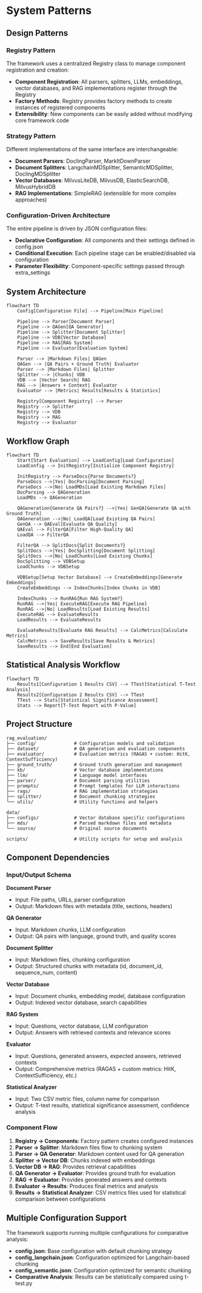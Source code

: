 # System Patterns

## Design Patterns

### Registry Pattern
The framework uses a centralized Registry class to manage component registration and creation:
- **Component Registration**: All parsers, splitters, LLMs, embeddings, vector databases, and RAG implementations register through the Registry
- **Factory Methods**: Registry provides factory methods to create instances of registered components
- **Extensibility**: New components can be easily added without modifying core framework code

### Strategy Pattern
Different implementations of the same interface are interchangeable:
- **Document Parsers**: DoclingParser, MarkItDownParser
- **Document Splitters**: LangchainMDSplitter, SemanticMDSplitter, DoclingMDSplitter
- **Vector Databases**: MilvusLiteDB, MilvusDB, ElasticSearchDB, MilvusHybridDB
- **RAG Implementations**: SimpleRAG (extensible for more complex approaches)

### Configuration-Driven Architecture
The entire pipeline is driven by JSON configuration files:
- **Declarative Configuration**: All components and their settings defined in config.json
- **Conditional Execution**: Each pipeline stage can be enabled/disabled via configuration
- **Parameter Flexibility**: Component-specific settings passed through extra_settings

## System Architecture

```mermaid
flowchart TD
    Config[Configuration File] --> Pipeline[Main Pipeline]
    
    Pipeline --> Parser[Document Parser]
    Pipeline --> QAGen[QA Generator]
    Pipeline --> Splitter[Document Splitter]
    Pipeline --> VDB[Vector Database]
    Pipeline --> RAG[RAG System]
    Pipeline --> Evaluator[Evaluation System]
    
    Parser --> |Markdown Files| QAGen
    QAGen --> |QA Pairs + Ground Truth| Evaluator
    Parser --> |Markdown Files| Splitter
    Splitter --> |Chunks| VDB
    VDB --> |Vector Search| RAG
    RAG --> |Answers + Context| Evaluator
    Evaluator --> |Metrics| Results[Results & Statistics]
    
    Registry[Component Registry] --> Parser
    Registry --> Splitter
    Registry --> VDB
    Registry --> RAG
    Registry --> Evaluator
```

## Workflow Graph

```mermaid
flowchart TD
    Start[Start Evaluation] --> LoadConfig[Load Configuration]
    LoadConfig --> InitRegistry[Initialize Component Registry]
    
    InitRegistry --> ParseDocs{Parse Documents?}
    ParseDocs -->|Yes| DocParsing[Document Parsing]
    ParseDocs -->|No| LoadMDs[Load Existing Markdown Files]
    DocParsing --> QAGeneration
    LoadMDs --> QAGeneration
    
    QAGeneration{Generate QA Pairs?} -->|Yes| GenQA[Generate QA with Ground Truth]
    QAGeneration -->|No| LoadQA[Load Existing QA Pairs]
    GenQA --> QAEval[Evaluate QA Quality]
    QAEval --> FilterQA[Filter High-Quality QA]
    LoadQA --> FilterQA
    
    FilterQA --> SplitDocs{Split Documents?}
    SplitDocs -->|Yes| DocSplitting[Document Splitting]
    SplitDocs -->|No| LoadChunks[Load Existing Chunks]
    DocSplitting --> VDBSetup
    LoadChunks --> VDBSetup
    
    VDBSetup[Setup Vector Database] --> CreateEmbeddings[Generate Embeddings]
    CreateEmbeddings --> IndexChunks[Index Chunks in VDB]
    
    IndexChunks --> RunRAG{Run RAG System?}
    RunRAG -->|Yes| ExecuteRAG[Execute RAG Pipeline]
    RunRAG -->|No| LoadResults[Load Existing Results]
    ExecuteRAG --> EvaluateResults
    LoadResults --> EvaluateResults
    
    EvaluateResults[Evaluate RAG Results] --> CalcMetrics[Calculate Metrics]
    CalcMetrics --> SaveResults[Save Results & Metrics]
    SaveResults --> End[End Evaluation]
```

## Statistical Analysis Workflow

```mermaid
flowchart TD
    Results1[Configuration 1 Results CSV] --> TTest[Statistical T-Test Analysis]
    Results2[Configuration 2 Results CSV] --> TTest
    TTest --> Stats[Statistical Significance Assessment]
    Stats --> Report[T-Test Report with P-Value]
```

## Project Structure

```
rag_evaluation/
├── config/              # Configuration models and validation
├── dataset/             # QA generation and evaluation components
├── evaluator/           # Evaluation metrics (RAGAS + custom: HitK, ContextSufficiency)
├── ground_truth/        # Ground truth generation and management
├── kb/                  # Vector database implementations
├── llm/                 # Language model interfaces
├── parser/              # Document parsing utilities
├── prompts/             # Prompt templates for LLM interactions
├── rags/                # RAG implementation strategies
├── splitter/            # Document chunking strategies
└── utils/               # Utility functions and helpers

data/
├── configs/             # Vector database specific configurations
├── mds/                 # Parsed markdown files and metadata
└── source/              # Original source documents

scripts/                 # Utility scripts for setup and analysis
```

## Component Dependencies

### Input/Output Schema

**Document Parser**
- Input: File paths, URLs, parser configuration
- Output: Markdown files with metadata (title, sections, headers)

**QA Generator**
- Input: Markdown chunks, LLM configuration
- Output: QA pairs with language, ground truth, and quality scores

**Document Splitter**
- Input: Markdown files, chunking configuration
- Output: Structured chunks with metadata (id, document_id, sequence_num, content)

**Vector Database**
- Input: Document chunks, embedding model, database configuration
- Output: Indexed vector database, search capabilities

**RAG System**
- Input: Questions, vector database, LLM configuration
- Output: Answers with retrieved contexts and relevance scores

**Evaluator**
- Input: Questions, generated answers, expected answers, retrieved contexts
- Output: Comprehensive metrics (RAGAS + custom metrics: HitK, ContextSufficiency, etc.)

**Statistical Analyzer**
- Input: Two CSV metric files, column name for comparison
- Output: T-test results, statistical significance assessment, confidence analysis

### Component Flow

1. **Registry → Components**: Factory pattern creates configured instances
2. **Parser → Splitter**: Markdown files flow to chunking system
3. **Parser → QA Generator**: Markdown content used for QA generation
4. **Splitter → Vector DB**: Chunks indexed with embeddings
5. **Vector DB → RAG**: Provides retrieval capabilities
6. **QA Generator → Evaluator**: Provides ground truth for evaluation
7. **RAG → Evaluator**: Provides generated answers and contexts
8. **Evaluator → Results**: Produces final metrics and analysis
9. **Results → Statistical Analyzer**: CSV metrics files used for statistical comparison between configurations

## Multiple Configuration Support

The framework supports running multiple configurations for comparative analysis:
- **config.json**: Base configuration with default chunking strategy
- **config_langchain.json**: Configuration optimized for Langchain-based chunking
- **config_semantic.json**: Configuration optimized for semantic chunking
- **Comparative Analysis**: Results can be statistically compared using t-test.py
